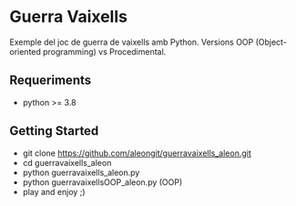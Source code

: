 # Guerra Vaixells

Exemple del joc de guerra de vaixells amb Python.
Versions OOP (Object-oriented programming) vs Procedimental.

## Requeriments
- python >= 3.8

## Getting Started
- git clone https://github.com/aleongit/guerravaixells_aleon.git
- cd guerravaixells_aleon
- python guerravaixells_aleon.py
- python guerravaixellsOOP_aleon.py (OOP)
- play and enjoy ;)
